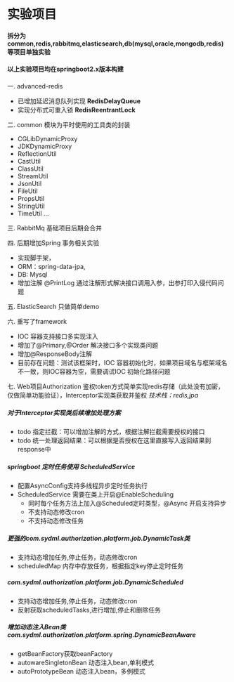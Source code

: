 # 实验项目
#### 拆分为common,redis,rabbitmq,elasticsearch,db(mysql,oracle,mongodb,redis)等项目单独实验
#### 以上实验项目均在springboot2.x版本构建
一. advanced-redis 
- 已增加延迟消息队列实现 **RedisDelayQueue**
- 实现分布式可重入锁 **RedisReentrantLock**

二. common 模块为平时使用的工具类的封装

 - CGLibDynamicProxy
 - JDKDynamicProxy
 - ReflectionUtil
 - CastUtil
 - ClassUtil
 - StreamUtil
 - JsonUtil
 - FileUtil
 - PropsUtil
 - StringUtil
 - TimeUtil
  ...
  
三. RabbitMq 基础项目后期会合并

四. 后期增加Spring 事务相关实验
- 实现脚手架，
 - ORM：spring-data-jpa,
 - DB: Mysql
 - 增加注解 @PrintLog 通过注解形式解决接口调用入参，出参打印入侵代码问题

五. ElasticSearch 只做简单demo

六. 重写了framework
 - IOC 容器支持接口多实现注入
 - 增加了@Primary,@Order 解决接口多个实现类问题
 - 增加@ResponseBody注解
 - 目前存在问题：测试该框架时，IOC 容器初始化时，如果项目域名与框架域名不一致，则IOC容器为空，需要调试IOC 初始化路径问题
 
七. Web项目Authorization 鉴权token方式简单实现redis存储（此处没有加密，仅做简单功能验证），Interceptor实现类获取并鉴权
    _技术栈：redis,jpa_
 ##### 对于Interceptor实现类后续增加处理方案
 - todo 指定拦截：可以增加注解的方式，根据注解拦截需要授权的接口
 - todo 统一处理返回结果：可以根据是否授权在这里直接写入返回结果到response中
 ##### springboot 定时任务使用 ScheduledService
 - 配置AsyncConfig支持多线程异步定时任务执行
 - ScheduledService 需要在类上开启@EnableScheduling
    * 同时每个任务方法上加入@Scheduled定时类型，@Async 开启支持异步
    * 不支持动态修改cron
    * 不支持动态修改任务
##### 更强的com.sydml.authorization.platform.job.DynamicTask类
 - 支持动态增加任务,停止任务，动态修改cron
 - scheduledMap 内存中存放任务，根据指定key停止定时任务
 
##### com.sydml.authorization.platform.job.DynamicScheduled
- 支持动态增加任务,停止任务，动态修改cron
- 反射获取scheduledTasks,进行增加,停止和删除任务

##### 增加动态注入Bean类 com.sydml.authorization.platform.spring.DynamicBeanAware
 - getBeanFactory获取beanFactory
 - autowareSingletonBean 动态注入bean,单利模式
 - autoPrototypeBean 动态注入bean，多例模式
